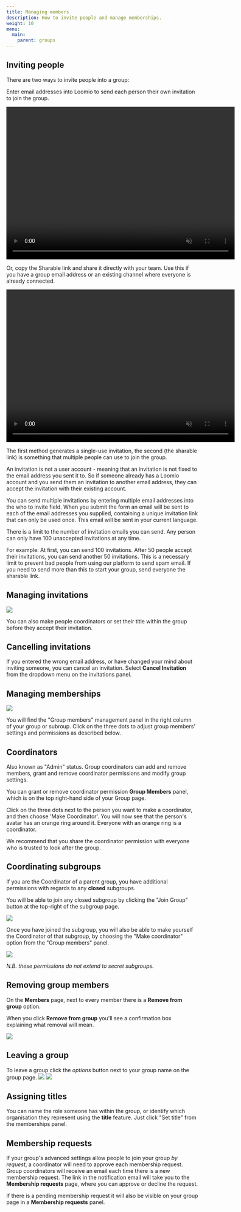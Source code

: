 ```yaml
---
title: Managing members
description: How to invite people and manage memberships.
weight: 10
menu:
  main:
    parent: groups
---
```


## Inviting people

There are two ways to invite people into a group:

Enter email addresses into Loomio to send each person their own invitation to join the group.

<video width="600" height="400" playsinline muted loop controls>
<source src="send_invitation.mp4" type="video/mp4">
</video>

Or, copy the Sharable link and share it directly with your team. Use this if you have a group email address or an existing channel where everyone is already connected.

<video width="600" height="400" playsinline muted loop controls>
<source src="share_shareable_link.mp4" type="video/mp4">
</video>

The first method generates a single-use invitation, the second (the sharable link) is something that multiple people can use to join the group.

An invitation is not a user account - meaning that an invitation is not fixed to the email address you sent it to. So if someone already has a Loomio account and you send them an invitation to another email address, they can accept the invitation with their existing account.

You can send multiple invitations by entering multiple email addresses into the who to invite field. When you submit the form an email will be sent to each of the email addresses you supplied, containing a unique invitation link that can only be used once. This email will be sent in your current language.

There is a limit to the number of invitation emails you can send. Any person can only have 100 unaccepted invitations at any time.

For example: At first, you can send 100 invitations. After 50 people accept their invitations, you can send another 50 invitations. This is a necessary limit to prevent bad people from using our platform to send spam email. If you need to send more than this to start your group, send everyone the sharable link.

## Managing invitations
![](invitations_panel.png)

You can also make people coordinators or set their title within the group before they accept their invitation.

## Cancelling invitations
If you entered the wrong email address, or have changed your mind about inviting someone, you can cancel an invitation. Select **Cancel Invitation** from the dropdown menu on the invitations panel.

## Managing memberships
![](members_panel.png)

You will find the "Group members" management panel in the right column of your group or subroup. Click on the three dots to adjust group members' settings and permissions as described below.

## Coordinators
Also known as "Admin" status. Group coordinators can add and remove members, grant and remove coordinator permissions and modify group settings.

You can grant or remove coordinator permission **Group Members** panel, which is on the top right-hand side of your Group page.

Click on the three dots next to the person you want to make a coordinator, and then choose 'Make Coordinator'. You will now see that the person's avatar has an orange ring around it. Everyone with an orange ring is a coordinator.

We recommend that you share the coordinator permission with everyone who is trusted to look after the group.

## Coordinating subgroups
If you are the Coordinator of a parent group, you have additional permissions with regards to any __closed__ subgroups.

You will be able to join any closed subgroup by clicking the "Join Group" button at the top-right of the subgroup page.

![](join_group_button.png)

Once you have joined the subgroup, you will also be able to make yourself the Coordinator of that subgroup, by choosing the "Make coordinator" option from the "Group members" panel.

![](make_coordinator_button.png)

*N.B. these permissions do not extend to secret subgroups.*

## Removing group members
On the **Members** page, next to every member there is a **Remove from group** option.

When you click **Remove from group** you'll see a confirmation box explaining what removal will mean.

![](remove_member.png)

## Leaving a group
To leave a group click the _options_ button next to your group name on the group page.
![](group_options_menu.png)
![](leave_group.png)

## Assigning titles
You can name the role someone has within the group, or identify which organisation they represent using the **title** feature. Just click "Set title" from the memberships panel.

## Membership requests

If your group's advanced settings allow people to join your group _by request_, a coordinator will need to approve each membership request. Group coordinators will receive an email each time there is a new membership request. The link in the notification email will take you to the **Membership requests** page, where you can approve or decline the request.

If there is a pending membership request it will also be visible on your group page in a **Membership requests** panel.

